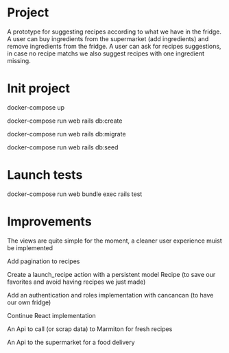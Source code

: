# Project

A prototype for suggesting recipes according to what we have in the fridge.
A user can buy ingredients from the supermarket (add ingredients) and remove ingredients from the fridge.
A user can ask for recipes suggestions, in case no recipe matchs we also suggest recipes with one ingredient missing.


# Init project
docker-compose up

docker-compose run web rails db:create

docker-compose run web rails db:migrate

docker-compose run web rails db:seed

# Launch tests
docker-compose run web bundle exec rails test


# Improvements

The views are quite simple for the moment, a cleaner user experience muist be implemented

Add pagination to recipes

Create a launch_recipe action with a persistent model Recipe (to save our favorites and avoid having recipes we just made)

Add an authentication and roles implementation with cancancan (to have our own fridge)

Continue React implementation

An Api to call (or scrap data) to Marmiton for fresh recipes

An Api to the supermarket for a food delivery
